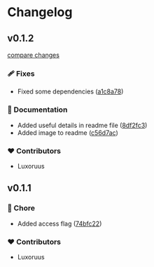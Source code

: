 # Changelog


## v0.1.2

[compare changes](https://github.com/Luxoruus/nuxt-snackbar/compare/v0.1.1...v0.1.2)

### 🩹 Fixes

- Fixed some dependencies ([a1c8a78](https://github.com/Luxoruus/nuxt-snackbar/commit/a1c8a78))

### 📖 Documentation

- Added useful details in readme file ([8df2fc3](https://github.com/Luxoruus/nuxt-snackbar/commit/8df2fc3))
- Added image to readme ([c56d7ac](https://github.com/Luxoruus/nuxt-snackbar/commit/c56d7ac))

### ❤️ Contributors

- Luxoruus

## v0.1.1


### 🏡 Chore

- Added access flag ([74bfc22](https://github.com/Luxoruus/nuxt-snackbar/commit/74bfc22))

### ❤️ Contributors

- Luxoruus

